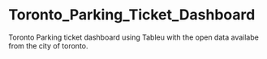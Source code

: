 # Toronto_Parking_Ticket_Dashboard
Toronto Parking ticket dashboard using Tableu with the open data availabe from the city of toronto.
